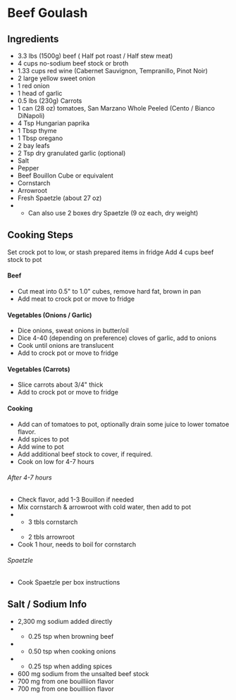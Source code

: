 # Beef Goulash

## Ingredients
- 3.3 lbs (1500g) beef ( Half pot roast / Half stew meat)
- 4 cups no-sodium beef stock or broth
- 1.33 cups red wine (Cabernet Sauvignon, Tempranillo, Pinot Noir)
- 2 large yellow sweet onion
- 1 red onion
- 1 head of garlic
- 0.5 lbs (230g) Carrots
- 1 can (28 oz) tomatoes, San Marzano Whole Peeled (Cento / Bianco DiNapoli) 
- 4 Tsp Hungarian paprika
- 1 Tbsp thyme
- 1 Tbsp oregano
- 2 bay leafs
- 2 Tsp dry granulated garlic (optional)
- Salt
- Pepper
- Beef Bouillon Cube or equivalent
- Cornstarch
- Arrowroot
- Fresh Spaetzle (about 27 oz)
- - Can also use 2 boxes dry Spaetzle (9 oz each, dry weight)

## Cooking Steps
Set crock pot to low, or stash prepared items in fridge
Add 4 cups beef stock to pot


#### Beef
- Cut meat into 0.5" to 1.0" cubes, remove hard fat, brown in pan
- Add meat to crock pot or move to fridge

#### Vegetables (Onions / Garlic)
- Dice onions, sweat onions in butter/oil
- Dice 4-40 (depending on preference) cloves of garlic, add to onions
- Cook until onions are translucent
- Add to crock pot or move to fridge

#### Vegetables (Carrots)
- Slice carrots about 3/4" thick
- Add to crock pot or move to fridge

#### Cooking
- Add can of tomatoes to pot, optionally drain some juice to lower tomatoe flavor.
- Add spices to pot
- Add wine to pot
- Add additional beef stock to cover, if required.
- Cook on low for 4-7 hours

###### After 4-7 hours
- Check flavor, add 1-3 Bouillon if needed
- Mix cornstarch & arrowroot with cold water, then add to pot 
- - 3 tbls cornstarch
- - 2 tbls arrowroot
- Cook 1 hour, needs to boil for cornstarch

###### Spaetzle
- Cook Spaetzle per box instructions

## Salt / Sodium Info
- 2,300 mg sodium added directly
- - 0.25 tsp when browning beef
- - 0.50 tsp when cooking onions
- - 0.25 tsp when adding spices
- 600 mg sodium from the unsalted beef stock
- 700 mg from one bouilliion flavor
- 700 mg from one bouilliion flavor



